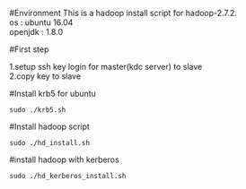 #Environment
This is a hadoop install script for hadoop-2.7.2.<br>
os 	: ubuntu 16.04<br>
openjdk	: 1.8.0<br>

#First step

1.setup ssh key login for master(kdc server) to slave<br>
2.copy key to slave

#Install krb5 for ubuntu 

``sudo ./krb5.sh``

#Install hadoop script

``sudo ./hd_install.sh``

#install hadoop with kerberos

``sudo ./hd_kerberos_install.sh``
